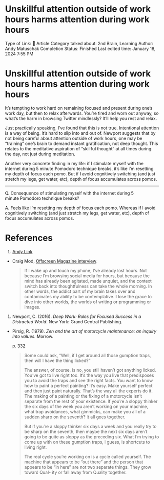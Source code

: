 # Unskillful attention outside of work hours harms attention during work hours

Type of Link: 📝 Article
Category talked about: 2nd Brain, Learning
Author: Andy Matuschak
Completion Status: Finished
Last edited time: January 18, 2024 7:55 PM

# **Unskillful attention outside of work hours harms attention during work hours**

It’s tempting to work hard on remaining focused and present during one’s work day, but then to relax afterwards. You’re tired and worn out anyway, so what’s the harm in browsing Twitter mindlessly? It’ll help you rest and relax.

Just practically speaking, I’ve found that this is not true. Intentional attention is a way of being. It’s hard to slip into and out of. Newport suggests that by not being careful about attention outside of work hours, one may be “training” one’s brain to demand instant gratification, not deep thought. This relates to the meditative aspiration of “skillful thought” at all times during the day, not just during meditation.

Another very concrete finding in my life: if I stimulate myself with the internet during 5 minute Pomodoro technique breaks, it’s like I’m resetting my depth of focus each pomo. But if I avoid cognitively switching (and just stretch my legs, get water, etc), depth of focus accumulates across pomos.

---

Q. Consequence of stimulating myself with the internet during 5 minute Pomodoro technique breaks?

A. Feels like I’m resetting my depth of focus each pomo. Whereas if I avoid cognitively switching (and just stretch my legs, get water, etc), depth of focus accumulates across pomos.

# References

1. [Andy Link](https://notes.andymatuschak.org/About_these_notes?stackedNotes=z5E5QawiXCMbtNtupvxeoEX&stackedNotes=zKGjQtsTKgscAoq271ZzKqw&stackedNotes=zNQV445UEcyLXVsRVgoVSfv&stackedNotes=zFuk9QqspNYHAgvzZc33ZGH&stackedNotes=zDXBGEWk7msyonQ2Ngnrf8h&stackedNotes=zB74H9CuWrosEuqve7jZyCo&stackedNotes=zRbqwbnhmVdfLtKxMCibMoX&stackedNotes=zH7AVUkqYYK7xmoAn8PTpAV&stackedNotes=z2qjVZKqSqrqkhFhvUpPDtd&stackedNotes=zQvbnYfHdG1gARTbtC4pje6&stackedNotes=zKBhqUkoRWoNV72aG21GYst&stackedNotes=zKzUzQENhyEDnuwPUhh2EQM&stackedNotes=zME6gV6mc1mQ2KDE5acyho8&stackedNotes=z2iksmfhifvy5a16Abv5MUW&stackedNotes=zHTevHGZQPu8QHpRhUmtsuK&stackedNotes=zSve33D7x1qe5WUjojDcM9y&stackedNotes=z2q7U5ZvXeDxXD6vXAbZb9a&stackedNotes=zWTgG8ddRz5h1WbNMYnrnqX&stackedNotes=zJwcvZbtq2iQwpd63Go9tD4&stackedNotes=Pomodoro_technique&stackedNotes=z6yUMNozmk9oamZmKFn5Ldh&stackedNotes=z5411exwfs7LDbNHUJoL7vk)
- Craig Mod, [Offscreen Magazine interview](https://craigmod.com/essays/offscreen_interview/):
    
    > If I wake up and touch my phone, I’ve already lost hours. Not because I’m browsing social media for hours, but because the mind has already been agitated, made unquiet, and the context switch back into thoughtfulness can take the whole morning. In other words, the addict part of my brain takes over and contaminates my ability to be contemplative. I lose the grace to dive into other worlds, the worlds of writing or programming or images.
    > 
1. Newport, C. (2016). *Deep Work: Rules for Focused Success in a Distracted World*. New York: Grand Central Publishing.
- Pirsig, R. (1979). *Zen and the art of motorcycle maintenance: an inquiry into values.* Morrow.
    
    p. 332
    
    > Some could ask, “Well, if I get around all those gumption traps, then will I have the thing licked?”
    > 
    > 
    > The answer, of course, is no, you still haven’t got anything licked. You’ve got to live right too. It’s the way you live that predisposes you to avoid the traps and see the right facts. You want to know how to paint a perfect painting? It’s easy. Make yourself perfect and then just paint naturally. That’s the way all the experts do it. The making of a painting or the fixing of a motorcycle isn’t separate from the rest of your existence. If you’re a sloppy thinker the six days of the week you aren’t working on your machine, what trap avoidances, what gimmicks, can make you all of a sudden sharp on the seventh? It all goes together.
    > 
    > But if you’re a sloppy thinker six days a week and you really try to be sharp on the seventh, then maybe the next six days aren’t going to be quite as sloppy as the preceding six. What I’m trying to come up with on these gumption traps, I guess, is shortcuts to living right.
    > 
    > The real cycle you’re working on is a cycle called yourself. The machine that appears to be “out there” and the person that appears to be “in here” are not two separate things. They grow toward Qual- ity or fall away from Quality together.
    >